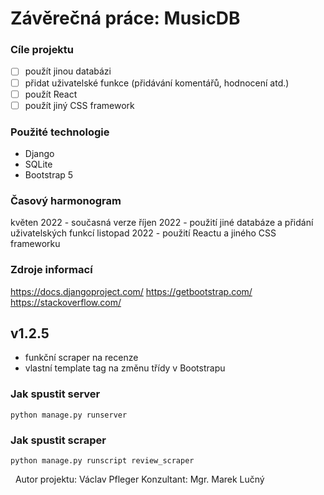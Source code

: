 # Závěrečná práce: MusicDB

### Cíle projektu
 - [ ] použít jinou databázi
 - [ ] přidat uživatelské funkce (přidávání komentářů, hodnocení atd.)
 - [ ] použít React
 - [ ] použít jiný CSS framework

### Použité technologie
 - Django
 - SQLite
 - Bootstrap 5

### Časový harmonogram
květen 2022 - současná verze
říjen 2022 - použití jiné databáze a přidání uživatelských funkcí
listopad 2022 - použití Reactu a jiného CSS frameworku

### Zdroje informací
https://docs.djangoproject.com/
https://getbootstrap.com/
https://stackoverflow.com/


## v1.2.5

- funkční scraper na recenze
- vlastní template tag na změnu třídy v Bootstrapu


### Jak spustit server
```
python manage.py runserver
```

### Jak spustit scraper
```
python manage.py runscript review_scraper
```

&nbsp;
Autor projektu: Václav Pfleger
Konzultant: Mgr. Marek Lučný
